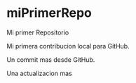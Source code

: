 # miPrimerRepo
Mi primer Repositorio

Mi primera contribucion local para GitHub.

Un commit mas desde GitHub.

Una actualizacion mas
